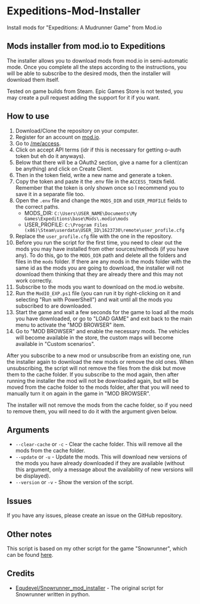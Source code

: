 # Expeditions-Mod-Installer
Install mods for "Expeditions: A Mudrunner Game" from Mod.io

## Mods installer from mod.io to Expeditions
The installer allows you to download mods from mod.io in semi-automatic mode. Once you complete all the steps according to the instructions, you will be able to subscribe to the desired mods, then the installer will download them itself.

Tested on game builds from Steam. Epic Games Store is not tested, you may create a pull request adding the support for it if you want.

## How to use

1. Download/Clone the repository on your computer.
2. Register for an account on [mod.io](https://mod.io/).
3. Go to [/me/access](https://mod.io/me/access).
4. Click on accept API terms (idr if this is necessary for getting o-auth token but eh do it anyways).
5. Below that there will be a OAuth2 section, give a name for a client(can be anything) and click on Create Client.
6. Then in the token field, write a new name and generate a token.
7. Copy the token and paste it the .env file in the `ACCESS_TOKEN` field. Remember that the token is only shown once so I recommend you to save it in a separate file too.
8. Open the `.env` file and change the `MODS_DIR` and `USER_PROFILE` fields to the correct paths.
   - MODS_DIR: `C:\Users\USER_NAME\Documents\My Games\Expeditions\base\Mods\.modio\mods`
   - USER_PROFILE: `C:\Program Files (x86)\Steam\userdata\USER_ID\1623730\remote\user_profile.cfg`
9. Replace the `user_profile.cfg` file with the one in the repository.
10. Before you run the script for the first time, you need to clear out the mods you may have installed from other sources/methods (if you have any). To do this, go to the `MODS_DIR` path and delete all the folders and files in the `mods` folder. If there are any mods in the mods folder with the same id as the mods you are going to download, the installer will not download them thinking that they are already there and this may not work correctly.
11. Subscribe to the mods you want to download on the mod.io website.
12. Run the `ModIO_EXP.ps1` file (you can run it by right-clicking on it and selecting "Run with PowerShell") and wait until all the mods you subscribed to are downloaded.
13. Start the game and wait a few seconds for the game to load all the mods you have downloaded, or go to "LOAD GAME" and exit back to the main menu to activate the "MOD BROWSER" item.
14. Go to "MOD BROWSER" and enable the necessary mods. The vehicles will become available in the store, the custom maps will become available in "Custom scenarios".

After you subscribe to a new mod or unsubscribe from an existing one, run the installer again to download the new mods or remove the old ones. When unsubscribing, the script will not remove the files from the disk but move them to the cache folder. If you subscribe to the mod again, then after running the installer the mod will not be downloaded again, but will be moved from the cache folder to the mods folder, after that you will need to manually turn it on again in the game in "MOD BROWSER".

The installer will not remove the mods from the cache folder, so if you need to remove them, you will need to do it with the argument given below.

## Arguments

- `--clear-cache` or `-c` - Clear the cache folder. This will remove all the mods from the cache folder.
- `--update` or `-u` - Update the mods. This will download new versions of the mods you have already downloaded if they are available (without this argument, only a message about the availability of new versions will be displayed).
- `--version` or `-v` - Show the version of the script.

## Issues

If you have any issues, please create an issue on the GitHub repository.

## Other notes

This script is based on my other script for the game "Snowrunner", which can be found [here](https://github.com/AryanVerma1024/SnowRunner_mod_installer).

## Credits

- [Equdevel/Snowrunner_mod_installer](https://github.com/equdevel/SnowRunner_mod_installer) - The original script for Snowrunner written in python.
